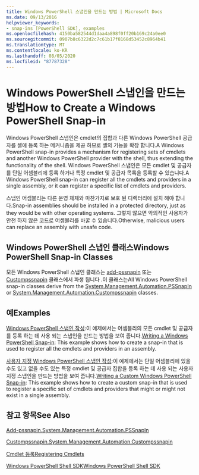 ```yaml
---
title: Windows PowerShell 스냅인을 만드는 방법 | Microsoft Docs
ms.date: 09/13/2016
helpviewer_keywords:
- snap-ins [PowerShell SDK], examples
ms.openlocfilehash: 4150ba582544d1daa4a898f0ff20b169c24a0ee0
ms.sourcegitcommit: 0907b8c6322d2c7c61b17f8168d53452c8964b41
ms.translationtype: MT
ms.contentlocale: ko-KR
ms.lasthandoff: 08/05/2020
ms.locfileid: "87787328"
---
```

# <a name="how-to-create-a-windows-powershell-snap-in"></a><span data-ttu-id="f4e8d-102">Windows PowerShell 스냅인을 만드는 방법</span><span class="sxs-lookup"><span data-stu-id="f4e8d-102">How to Create a Windows PowerShell Snap-in</span></span>

<span data-ttu-id="f4e8d-103">Windows PowerShell 스냅인은 cmdlet의 집합과 다른 Windows PowerShell 공급자를 셸에 등록 하는 메커니즘을 제공 하므로 셸의 기능을 확장 합니다.</span><span class="sxs-lookup"><span data-stu-id="f4e8d-103">A Windows PowerShell snap-in provides a mechanism for registering sets of cmdlets and another Windows PowerShell provider with the shell, thus extending the functionality of the shell.</span></span> <span data-ttu-id="f4e8d-104">Windows PowerShell 스냅인은 모든 cmdlet 및 공급자를 단일 어셈블리에 등록 하거나 특정 cmdlet 및 공급자 목록을 등록할 수 있습니다.</span><span class="sxs-lookup"><span data-stu-id="f4e8d-104">A Windows PowerShell snap-in can register all the cmdlets and providers in a single assembly, or it can register a specific list of cmdlets and providers.</span></span>

<span data-ttu-id="f4e8d-105">스냅인 어셈블리는 다른 운영 체제와 마찬가지로 보호 된 디렉터리에 설치 해야 합니다.</span><span class="sxs-lookup"><span data-stu-id="f4e8d-105">Snap-in assemblies should be installed in a protected directory, just as they would be with other operating systems.</span></span> <span data-ttu-id="f4e8d-106">그렇지 않으면 악의적인 사용자가 안전 하지 않은 코드로 어셈블리를 바꿀 수 있습니다.</span><span class="sxs-lookup"><span data-stu-id="f4e8d-106">Otherwise, malicious users can replace an assembly with unsafe code.</span></span>

## <a name="windows-powershell-snap-in-classes"></a><span data-ttu-id="f4e8d-107">Windows PowerShell 스냅인 클래스</span><span class="sxs-lookup"><span data-stu-id="f4e8d-107">Windows PowerShell Snap-in Classes</span></span>

<span data-ttu-id="f4e8d-108">모든 Windows PowerShell 스냅인 클래스는 [add-pssnapin](/dotnet/api/System.Management.Automation.PSSnapIn) 또는 [Custompssnapin](/dotnet/api/System.Management.Automation.CustomPSSnapIn) 클래스에서 파생 됩니다 .이 클래스는</span><span class="sxs-lookup"><span data-stu-id="f4e8d-108">All Windows PowerShell snap-in classes derive from the [System.Management.Automation.PSSnapIn](/dotnet/api/System.Management.Automation.PSSnapIn) or [System.Management.Automation.Custompssnapin](/dotnet/api/System.Management.Automation.CustomPSSnapIn) classes.</span></span>

## <a name="examples"></a><span data-ttu-id="f4e8d-109">예</span><span class="sxs-lookup"><span data-stu-id="f4e8d-109">Examples</span></span>

<span data-ttu-id="f4e8d-110">[Windows PowerShell 스냅인 작성](./writing-a-windows-powershell-snap-in.md):이 예제에서는 어셈블리의 모든 cmdlet 및 공급자를 등록 하는 데 사용 되는 스냅인을 만드는 방법을 보여 줍니다.</span><span class="sxs-lookup"><span data-stu-id="f4e8d-110">[Writing a Windows PowerShell Snap-in](./writing-a-windows-powershell-snap-in.md): This example shows how to create a snap-in that is used to register all the cmdlets and providers in an assembly.</span></span>

<span data-ttu-id="f4e8d-111">[사용자 지정 Windows PowerShell 스냅인 작성](./writing-a-custom-windows-powershell-snap-in.md):이 예제에서는 단일 어셈블리에 있을 수도 있고 없을 수도 있는 특정 cmdlet 및 공급자 집합을 등록 하는 데 사용 되는 사용자 지정 스냅인을 만드는 방법을 보여 줍니다.</span><span class="sxs-lookup"><span data-stu-id="f4e8d-111">[Writing a Custom Windows PowerShell Snap-in](./writing-a-custom-windows-powershell-snap-in.md): This example shows how to create a custom snap-in that is used to register a specific set of cmdlets and providers that might or might not exist in a single assembly.</span></span>

## <a name="see-also"></a><span data-ttu-id="f4e8d-112">참고 항목</span><span class="sxs-lookup"><span data-stu-id="f4e8d-112">See Also</span></span>

[<span data-ttu-id="f4e8d-113">Add-pssnapin.</span><span class="sxs-lookup"><span data-stu-id="f4e8d-113">System.Management.Automation.PSSnapIn</span></span>](/dotnet/api/System.Management.Automation.PSSnapIn)

[<span data-ttu-id="f4e8d-114">Custompssnapin.</span><span class="sxs-lookup"><span data-stu-id="f4e8d-114">System.Management.Automation.Custompssnapin</span></span>](/dotnet/api/System.Management.Automation.CustomPSSnapIn)

[<span data-ttu-id="f4e8d-115">Cmdlet 등록</span><span class="sxs-lookup"><span data-stu-id="f4e8d-115">Registering Cmdlets</span></span>](./registering-cmdlets.md)

[<span data-ttu-id="f4e8d-116">Windows PowerShell Shell SDK</span><span class="sxs-lookup"><span data-stu-id="f4e8d-116">Windows PowerShell Shell SDK</span></span>](../windows-powershell-reference.md)

